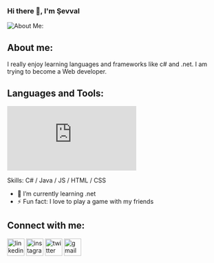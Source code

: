 ### Hi there 👋, I'm Şevval
![About Me:](https://miro.medium.com/max/1800/1*jB76MLZjiNhGSQQvxm7LSQ.gif)

## About me:
I really enjoy learning languages and frameworks like c# and .net. I am trying to become a Web developer.

## Languages and Tools:
![c#](https://www.w3schools.com/cs/index.php)


Skills: C# / Java / JS / HTML / CSS

- 🌱 I’m currently learning .net 
- ⚡ Fun fact: I love to play a game with my friends 

## Connect with me:
[<img src='https://cdn.jsdelivr.net/npm/simple-icons@3.0.1/icons/linkedin.svg' alt='linkedin' height='40'>](https://www.linkedin.com/in/https://www.linkedin.com/in/sevvalkolemen//)  [<img src='https://cdn.jsdelivr.net/npm/simple-icons@3.0.1/icons/instagram.svg' alt='instagram' height='40'>](https://www.instagram.com/https://www.instagram.com/sevval.kolemen//)  [<img src='https://cdn.jsdelivr.net/npm/simple-icons@3.0.1/icons/twitter.svg' alt='twitter' height='40'>](https://twitter.com/https://twitter.com/sevalkolemen)  [<img src='https://cdn.jsdelivr.net/npm/simple-icons@3.0.1/icons/gmail.svg' alt='gmail' height='40'>](seval.kolemen@gmail.com)  

